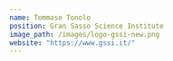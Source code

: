 ```yaml
---
name: Tommaso Tonolo
position: Gran Sasso Science Institute
image_path: /images/logo-gssi-new.png
website: "https://www.gssi.it/"
---
```

